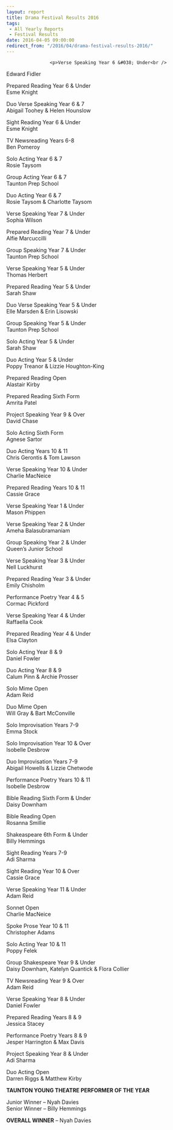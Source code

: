 ```yaml
---
layout: report
title: Drama Festival Results 2016
tags: 
 - All Yearly Reports
 - Festival Results
date: 2016-04-05 09:00:00
redirect_from: "/2016/04/drama-festival-results-2016/"
---
```

<section>

                    
                    <p>Verse Speaking Year 6 &#038; Under<br />
Edward Fidler</p>
<p>Prepared Reading Year 6 &#038; Under<br />
Esme Knight</p>
<p>Duo Verse Speaking Year 6 &#038; 7<br />
Abigail Toohey &#038; Helen Hounslow</p>
<p>Sight Reading Year 6 &#038; Under<br />
Esme Knight</p>
<p>TV Newsreading Years 6-8<br />
Ben Pomeroy</p>
<p>Solo Acting Year 6 &#038; 7<br />
Rosie Taysom</p>
<p>Group Acting Year 6 &#038; 7<br />
Taunton Prep School</p>
<p>Duo Acting Year 6 &#038; 7<br />
Rosie Taysom &#038; Charlotte Taysom</p>
<p>Verse Speaking Year 7 &#038; Under<br />
Sophia Wilson</p>
<p>Prepared Reading Year 7 &#038; Under<br />
Alfie Marcuccilli</p>
<p>Group Speaking Year 7 &#038; Under<br />
Taunton Prep School</p>
<p>Verse Speaking Year 5 &#038; Under<br />
Thomas Herbert</p>
<p>Prepared Reading Year 5 &#038; Under<br />
Sarah Shaw</p>
<p>Duo Verse Speaking Year 5 &#038; Under<br />
Elle Marsden &#038; Erin Lisowski</p>
<p>Group Speaking Year 5 &#038; Under<br />
Taunton Prep School</p>
<p>Solo Acting Year 5 &#038; Under<br />
Sarah Shaw</p>
<p>Duo Acting Year 5 &#038; Under<br />
Poppy Treanor &#038; Lizzie Houghton-King</p>
<p>Prepared Reading Open<br />
Alastair Kirby</p>
<p>Prepared Reading Sixth Form<br />
Amrita Patel</p>
<p>Project Speaking Year 9 &#038; Over<br />
David Chase</p>
<p>Solo Acting Sixth Form<br />
Agnese Sartor</p>
<p>Duo Acting Years 10 &#038; 11<br />
Chris Gerontis &#038; Tom Lawson</p>
<p>Verse Speaking Year 10 &#038; Under<br />
Charlie MacNeice</p>
<p>Prepared Reading Years 10 &#038; 11<br />
Cassie Grace</p>
<p>Verse Speaking Year 1 &#038; Under<br />
Mason Phippen</p>
<p>Verse Speaking Year 2 &#038; Under<br />
Ameha Balasubramaniam</p>
<p>Group Speaking Year 2 &#038; Under<br />
Queen’s Junior School</p>
<p>Verse Speaking Year 3 &#038; Under<br />
Nell Luckhurst</p>
<p>Prepared Reading Year 3 &#038; Under<br />
Emily Chisholm</p>
<p>Performance Poetry Year 4 &#038; 5<br />
Cormac Pickford</p>
<p>Verse Speaking Year 4 &#038; Under<br />
Raffaella Cook</p>
<p>Prepared Reading Year 4 &#038; Under<br />
Elsa Clayton</p>
<p>Solo Acting Year 8 &#038; 9<br />
Daniel Fowler</p>
<p>Duo Acting Year 8 &#038; 9<br />
Calum Pinn &#038; Archie Prosser</p>
<p>Solo Mime Open<br />
Adam Reid</p>
<p>Duo Mime Open<br />
Will Gray &#038; Bart McConville</p>
<p>Solo Improvisation Years 7-9<br />
Emma Stock</p>
<p>Solo Improvisation Year 10 &#038; Over<br />
Isobelle Desbrow</p>
<p>Duo Improvisation Years 7-9<br />
Abigail Howells &#038; Lizzie Chetwode</p>
<p>Performance Poetry Years 10 &#038; 11<br />
Isobelle Desbrow</p>
<p>Bible Reading Sixth Form &#038; Under<br />
Daisy Downham</p>
<p>Bible Reading Open<br />
Rosanna Smillie</p>
<p>Shakeaspeare 6th Form &#038; Under<br />
Billy Hemmings</p>
<p>Sight Reading Years 7-9<br />
Adi Sharma</p>
<p>Sight Reading Year 10 &#038; Over<br />
Cassie Grace</p>
<p>Verse Speaking Year 11 &#038; Under<br />
Adam Reid</p>
<p>Sonnet Open<br />
Charlie MacNeice</p>
<p>Spoke Prose Year 10 &#038; 11<br />
Christopher Adams</p>
<p>Solo Acting Year 10 &#038; 11<br />
Poppy Felek</p>
<p>Group Shakespeare Year 9 &#038; Under<br />
Daisy Downham, Katelyn Quantick &#038; Flora Collier</p>
<p>TV Newsreading Year 9 &#038; Over<br />
Adam Reid</p>
<p>Verse Speaking Year 8 &#038; Under<br />
Daniel Fowler</p>
<p>Prepared Reading Years 8 &#038; 9<br />
Jessica Stacey</p>
<p>Performance Poetry Years 8 &#038; 9<br />
Jesper Harrington &#038; Max Davis</p>
<p>Project Speaking Year 8 &#038; Under<br />
Adi Sharma</p>
<p>Duo Acting Open<br />
Darren Riggs &#038; Matthew Kirby</p>
<p><strong>TAUNTON YOUNG THEATRE PERFORMER OF THE YEAR</strong></p>
<p>Junior Winner – Nyah Davies<br />
Senior Winner – Billy Hemmings</p>
<p><strong>OVERALL WINNER</strong> – Nyah Davies</p>

                
</section>
